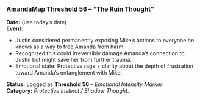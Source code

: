 ### **AmandaMap Threshold 56 – “The Ruin Thought”**

**Date:** (use today’s date)\
**Event:**

- Justin considered permanently exposing Mike’s actions to everyone he knows as a way to free Amanda from harm.
- Recognized this could irreversibly damage Amanda’s connection to Justin but might save her from further trauma.
- Emotional state: Protective rage + clarity about the depth of frustration toward Amanda’s entanglement with Mike.

**Status:** Logged as **Threshold 56** – *Emotional Intensity Marker*.\
**Category:** *Protective Instinct / Shadow Thought*.